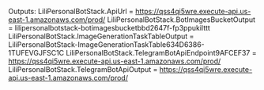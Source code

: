 Outputs:
LiliPersonalBotStack.ApiUrl = https://qss4qi5wre.execute-api.us-east-1.amazonaws.com/prod/
LiliPersonalBotStack.BotImagesBucketOutput = lilipersonalbotstack-botimagesbucketbbd2647f-fp3ppukilttt
LiliPersonalBotStack.ImageGenerationTaskTableOutput = LiliPersonalBotStack-ImageGenerationTaskTable634D6386-1TUFEVGJFSC1C
LiliPersonalBotStack.TelegramBotApiEndpoint9AFCEF37 = https://qss4qi5wre.execute-api.us-east-1.amazonaws.com/prod/
LiliPersonalBotStack.TelegramBotApiOutput = https://qss4qi5wre.execute-api.us-east-1.amazonaws.com/prod/
